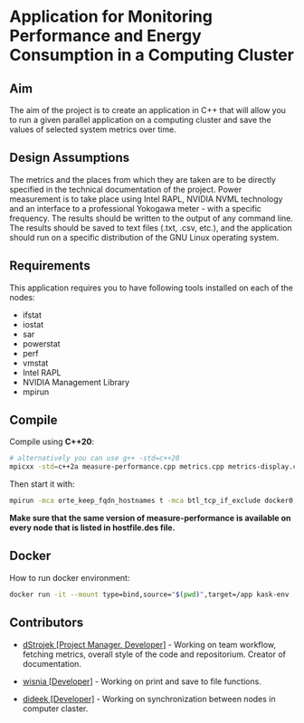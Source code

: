 # Application for Monitoring Performance and Energy Consumption in a Computing Cluster

## Aim

The aim of the project is to create an application in C++ that will allow you to run a given parallel application on a computing cluster and save the values of selected system metrics over time.

## Design Assumptions

The metrics and the places from which they are taken are to be directly specified in the technical documentation of the project. Power measurement is to take place using Intel RAPL, NVIDIA NVML technology and an interface to a professional Yokogawa meter - with a specific frequency. The results should be written to the output of any command line. The results should be saved to text files (.txt, .csv, etc.), and the application should run on a specific distribution of the GNU Linux operating system.

## Requirements

This application requires you to have following tools installed on each of the nodes:

- ifstat
- iostat
- sar
- powerstat
- perf
- vmstat
- Intel RAPL
- NVIDIA Management Library
- mpirun

## Compile

Compile using **C++20**:

```bash
# alternatively you can use g++ -std=c++20
mpicxx -std=c++2a measure-performance.cpp metrics.cpp metrics-display.cpp metrics-save.cpp node-synchronization.cpp -o measure-performance
```

Then start it with:

```bash
mpirun -mca orte_keep_fqdn_hostnames t -mca btl_tcp_if_exclude docker0,docker_gwbridge,lo -hostfile hostfile.des measure-performance
```

**Make sure that the same version of measure-performance is available on every node that is listed in hostfile.des file.**

## Docker

How to run docker environment:

```bash
docker run -it --mount type=bind,source="$(pwd)",target=/app kask-env
```

## Contributors

- [dStrojek [Project Manager, Developer]](https://github.com/damianStrojek) - Working on team workflow, fetching metrics, overall style of the code and repositorium. Creator of documentation.

- [wisnia [Developer]](https://github.com/wisnia01) - Working on print and save to file functions.

- [dideek [Developer]](https://github.com/dideek) - Working on synchronization between nodes in computer claster.
